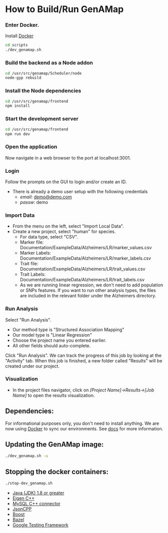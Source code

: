 # How to Build/Run GenAMap

### Enter Docker.
Install [Docker](./Docker/Quick_Start.md)
```bash
cd scripts	
./dev_genamap.sh
```
### Build the backend as a Node addon
```bash
cd /usr/src/genamap/Scheduler/node
node-gyp rebuild
```
	
### Install the Node dependencies
```bash
cd /usr/src/genamap/frontend
npm install
```

### Start the development server
```bash
cd /usr/src/genamap/frontend
npm run dev
```

### Open the application
Now navigate in a web browser to the port at localhost:3001.

### Login
Follow the prompts on the GUI to login and/or create an ID.
* There is already a demo user setup with the following credentials
    * *email*: demo@demo.com
    * *passw*: demo

### Import Data
* From the menu on the left, select "Import Local Data".
* Create a new project, select "human" for species.
	* For data type, select "CSV".
	* Marker file: Documentation/ExampleData/Alzheimers/LR/marker_values.csv
	* Marker Labels: Documentation/ExampleData/Alzheimers/LR/marker_labels.csv
	* Trait file: Documentation/ExampleData/Alzheimers/LR/trait_values.csv
	* Trait Labels: Documentation/ExampleData/Alzheimers/LR/trait_labels.csv
	* As we are running linear regression, we don't need to add population or SNPs features. If you want to run other analysis types, the files are included in the relevant folder under the Alzheimers directory.

### Run Analysis

Select "Run Analysis".

* Our method type is "Structured Association Mapping"
* Our model type is "Linear Regression"
* Choose the project name you entered earlier.
* All other fields should auto-complete.

Click "Run Analysis". We can track the progress of this job by looking at the "Activity" tab. When this job is finished, a new folder called "Results"  will be created under our project.

### Visualization
* In the project files navigator, click on *[Project Name]->Results->[Job Name]* to open the results visualization.

## Dependencies:
For informational purposes only, you don't need to install anything. We are now using [Docker](http://docker.com) to sync our environments. See [docs](https://github.com/blengerich/GenAMap_V2/blob/master/Documentation/Development/Docker/Quick_Start.md) for more information.

## Updating the GenAMap image:
```bash
./dev_genamap.sh -u
```

## Stopping the docker containers:
```bash
./stop-dev_genamap.sh
```

* [Java (JDK) 1.8 or greater](http://www.oracle.com/technetwork/java/javase/downloads/jdk8-downloads-2133151.html)
* [Eigen C++](http://eigen.tuxfamily.org/index.php?title=Main_Page)
* [MySQL C++ connector](http://dev.mysql.com/downloads/connector/cpp/)
* [JsonCPP](https://github.com/open-source-parsers/jsoncpp)
* [Boost](http://www.boost.org/)
* [Bazel](https://github.com/bazelbuild/bazel)
* [Google Testing Framework](https://github.com/google/googletest)
